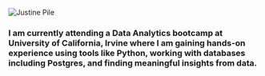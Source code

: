 ![Justine Pile](https://i.imgur.com/yUV0LOe.png)
### I am currently attending a Data Analytics bootcamp at University of California, Irvine where I am gaining hands-on experience using tools like Python, working with databases including Postgres, and finding meaningful insights from data.
